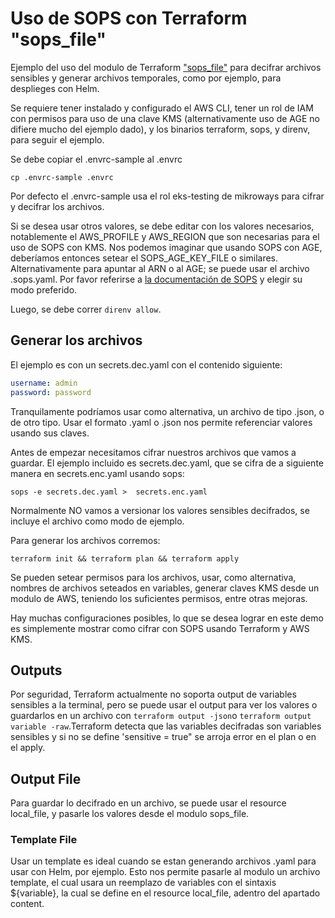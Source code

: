 # Uso de SOPS con Terraform "sops_file"

Ejemplo del uso del modulo de Terraform
["sops_file"](https://registry.terraform.io/providers/carlpett/sops/latest/docs/data-sources/file) para decifrar archivos sensibles y generar archivos temporales, como por ejemplo, para desplieges con Helm. 

Se requiere tener instalado y configurado el AWS CLI, tener un rol de IAM con permisos para uso de una clave KMS (alternativamente uso de AGE no difiere mucho del ejemplo dado), y los binarios terraform, sops, y direnv, para seguir el ejemplo. 

Se debe copiar el .envrc-sample al .envrc 
```
cp .envrc-sample .envrc 
```
Por defecto el .envrc-sample usa el rol eks-testing de mikroways para cifrar y
decifrar los archivos. 

Si se desea usar otros valores, se debe editar con los valores necesarios, notablemente el AWS_PROFILE y
AWS_REGION que son necesarias para el uso de SOPS con KMS. Nos podemos imaginar que
usando SOPS con AGE, deberíamos entonces setear el SOPS_AGE_KEY_FILE o
similares. Alternativamente para apuntar al ARN o al AGE; se puede usar el
archivo .sops.yaml. Por favor referirse a [la documentación de SOPS](https://github.com/getsops/sops) y elegir su modo preferido. 

Luego, se debe correr `direnv allow`.

## Generar los archivos

El ejemplo es con un secrets.dec.yaml con el contenido siguiente: 

```yaml
username: admin
password: password
```
Tranquilamente podríamos usar como alternativa, un archivo de tipo .json, o de
otro tipo. Usar el formato .yaml o .json nos permite referenciar valores usando sus
claves.

Antes de empezar necesitamos cifrar nuestros archivos que vamos a guardar. El ejemplo incluido
es secrets.dec.yaml, que se cifra de a siguiente manera en secrets.enc.yaml usando sops:
```
sops -e secrets.dec.yaml >  secrets.enc.yaml
```
Normalmente NO vamos a versionar los valores sensibles decifrados, se incluye 
el archivo como modo de ejemplo.

Para generar los archivos corremos:

```
terraform init && terraform plan && terraform apply
```

Se pueden setear permisos para los archivos, usar, como alternativa, nombres de archivos seteados en
variables, generar claves KMS desde un modulo de AWS, teniendo los
suficientes permisos, entre otras mejoras. 

Hay muchas configuraciones posibles, lo que se desea 
lograr en este demo es simplemente mostrar como cifrar con SOPS usando
Terraform y AWS KMS.


## Outputs 

Por seguridad, Terraform actualmente no soporta output de variables sensibles a la terminal, pero se puede usar el
output para ver los valores o guardarlos en un archivo con `terraform output -json`o `terraform output variable -raw`.Terraform detecta que las variables decifradas son variables sensibles y si no se define 'sensitive = true" se arroja error en el plan o en el apply.

## Output File 

Para guardar lo decifrado en un archivo, se puede usar el resource local_file, y
pasarle los valores desde el modulo sops_file. 

### Template File

Usar un template es ideal cuando se estan generando archivos .yaml para usar con
Helm, por ejemplo. Esto nos permite pasarle al modulo un archivo template, el
cual usara un reemplazo de variables con el sintaxis ${variable}, la cual se
define en el resource local_file, adentro del apartado content. 

